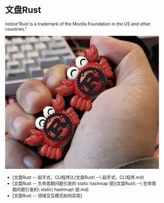# 文盘Rust
notice"Rust is a trademark of the Mozilla Foundation in the US and other countries."

![](articles/images/WechatIMG360.jpeg)

* [文盘Rust -- 起手式，CLI程序](./文盘Rust\ --\ 起手式，CLI程序.md)
* [文盘Rust -- 生命周期问题引发的 static hashmap 锁](文盘Rust\ --\ 生命周期问题引发的\ static\ hashmap\ 锁.md)
* [文盘Rust -- 领域交互模式如何实现]